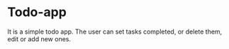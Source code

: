 # Todo-app

It is a simple todo app. The user can set tasks completed, or delete them, edit or add new ones. 
